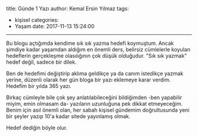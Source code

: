 title: Günde 1 Yazı
author: Kemal Ersin Yılmaz
tags:
  - kişisel
categories:
  - Yaşam
date: 2017-11-13 15:24:00
---
Bu blogu açtığımda kendime sık sık yazma hedefi koymuştum. Ancak şimdiye kadar yaşamdan aldığım en önemli ders, belirsiz cümlelerle koyulan hedeflerin gerçekleşme olasılığının çok düşük olduğudur. "Sık sık yazmak" hedef değil, sadece bir dilek.

Ben de hedefimi değiştirip aklıma geldikçe ya da canım istedikçe yazmak yerine, düzenli olarak her gün bloga bir yazı eklemeye karar verdim. Hedefim bir yılda 365 yazı.

Birkaç cümleyle bile çok şey anlatılabileceğini bildiğimden -ben yapabilir miyim, emin olmasam da- yazıların uzunluğuna pek dikkat etmeyeceğim. Benim için asıl önemli olan, her sabah kişisel gündemim doğrultusunda yeni bir şeyler yazıp 10'a kadar sitede yayınlamış olmak.

Hedef dediğin böyle olur.